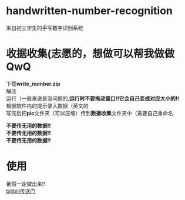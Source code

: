 # handwritten-number-recognition
来自初三学生的手写数字识别系统    

# 收据收集(志愿的，想做可以帮我做做QwQ
下载**write_number.zip**     
解压    
运行（一般来说是没问题的,**运行时不要拖动窗口!!它会自己变成对应大小的!!**    
根据软件内的提示录入数据（英文的    
写完后把**pic**文件夹（可以压缩）传到**数据收集**文件夹中（需要自己重命名  
    
**不要传无用的数据!!**    
**不要传无用的数据!!**    
**不要传无用的数据!!**    
# 使用
暑假一定做出来!!    
[bilibili传送门](https://space.bilibili.com/1234642275)
